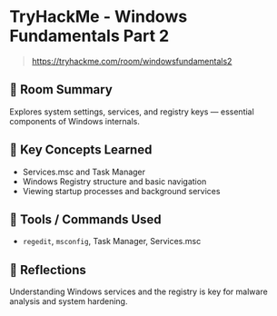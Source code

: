 # TryHackMe - Windows Fundamentals Part 2

> https://tryhackme.com/room/windowsfundamentals2

## 📘 Room Summary
Explores system settings, services, and registry keys — essential components of Windows internals.

## 🧠 Key Concepts Learned
- Services.msc and Task Manager
- Windows Registry structure and basic navigation
- Viewing startup processes and background services

## 🔧 Tools / Commands Used
- `regedit`, `msconfig`, Task Manager, Services.msc

## 💬 Reflections
Understanding Windows services and the registry is key for malware analysis and system hardening.

